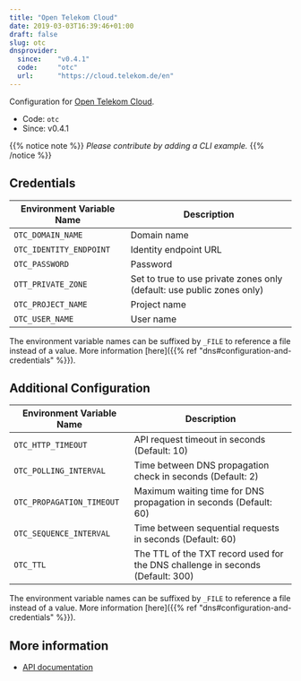 ```yaml
---
title: "Open Telekom Cloud"
date: 2019-03-03T16:39:46+01:00
draft: false
slug: otc
dnsprovider:
  since:    "v0.4.1"
  code:     "otc"
  url:      "https://cloud.telekom.de/en"
---
```


<!-- THIS DOCUMENTATION IS AUTO-GENERATED. PLEASE DO NOT EDIT. -->
<!-- providers/dns/otc/otc.toml -->
<!-- THIS DOCUMENTATION IS AUTO-GENERATED. PLEASE DO NOT EDIT. -->


Configuration for [Open Telekom Cloud](https://cloud.telekom.de/en).


<!--more-->

- Code: `otc`
- Since: v0.4.1


{{% notice note %}}
_Please contribute by adding a CLI example._
{{% /notice %}}




## Credentials

| Environment Variable Name | Description |
|-----------------------|-------------|
| `OTC_DOMAIN_NAME` | Domain name |
| `OTC_IDENTITY_ENDPOINT` | Identity endpoint URL |
| `OTC_PASSWORD` | Password |
| `OTT_PRIVATE_ZONE` | Set to true to use private zones only (default: use public zones only) |
| `OTC_PROJECT_NAME` | Project name |
| `OTC_USER_NAME` | User name |

The environment variable names can be suffixed by `_FILE` to reference a file instead of a value.
More information [here]({{% ref "dns#configuration-and-credentials" %}}).


## Additional Configuration

| Environment Variable Name | Description |
|--------------------------------|-------------|
| `OTC_HTTP_TIMEOUT` | API request timeout in seconds (Default: 10) |
| `OTC_POLLING_INTERVAL` | Time between DNS propagation check in seconds (Default: 2) |
| `OTC_PROPAGATION_TIMEOUT` | Maximum waiting time for DNS propagation in seconds (Default: 60) |
| `OTC_SEQUENCE_INTERVAL` | Time between sequential requests in seconds (Default: 60) |
| `OTC_TTL` | The TTL of the TXT record used for the DNS challenge in seconds (Default: 300) |

The environment variable names can be suffixed by `_FILE` to reference a file instead of a value.
More information [here]({{% ref "dns#configuration-and-credentials" %}}).




## More information

- [API documentation](https://docs.otc.t-systems.com/domain-name-service/api-ref/index.html)

<!-- THIS DOCUMENTATION IS AUTO-GENERATED. PLEASE DO NOT EDIT. -->
<!-- providers/dns/otc/otc.toml -->
<!-- THIS DOCUMENTATION IS AUTO-GENERATED. PLEASE DO NOT EDIT. -->
